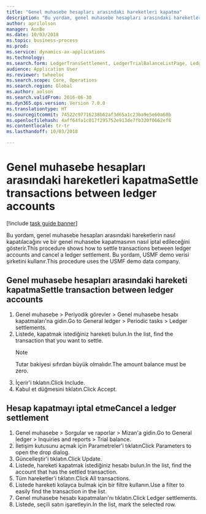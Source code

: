 ```yaml
--- 
title: "Genel muhasebe hesapları arasındaki hareketleri kapatma"
description: "Bu yordam, genel muhasebe hesapları arasındaki hareketlerin nasıl kapatılacağını ve bir genel muhasebe kapatmasının nasıl iptal edileceğini gösterir."
author: aprilolson
manager: AnnBe
ms.date: 10/03/2018
ms.topic: business-process
ms.prod: 
ms.service: dynamics-ax-applications
ms.technology: 
ms.search.form: LedgerTransSettlement, LedgerTrialBalanceListPage, LedgerTrialBalanceListPageBalanceParms, LedgerTransAccount, LedgerTransSettled
audience: Application User
ms.reviewer: twheeloc
ms.search.scope: Core, Operations
ms.search.region: Global
ms.author: aolson
ms.search.validFrom: 2016-06-30
ms.dyn365.ops.version: Version 7.0.0
ms.translationtype: HT
ms.sourcegitcommit: 74522c97716238b62af3d65a1c23ba9e5e60a68b
ms.openlocfilehash: 4aff64fa1c017f295752e913de7fb320f0662ef8
ms.contentlocale: tr-tr
ms.lasthandoff: 10/03/2018

---
```

# <a name="settle-transactions-between-ledger-accounts"></a><span data-ttu-id="5b257-103">Genel muhasebe hesapları arasındaki hareketleri kapatma</span><span class="sxs-lookup"><span data-stu-id="5b257-103">Settle transactions between ledger accounts</span></span>

[!include [task guide banner](../../includes/task-guide-banner.md)]

<span data-ttu-id="5b257-104">Bu yordam, genel muhasebe hesapları arasındaki hareketlerin nasıl kapatılacağını ve bir genel muhasebe kapatmasının nasıl iptal edileceğini gösterir.</span><span class="sxs-lookup"><span data-stu-id="5b257-104">This procedure shows how to settle transactions between ledger accounts and cancel a ledger settlement.</span></span> <span data-ttu-id="5b257-105">Bu yordam, USMF demo verisi şirketini kullanır.</span><span class="sxs-lookup"><span data-stu-id="5b257-105">This procedure uses the USMF demo data company.</span></span>


## <a name="settle-transaction-between-ledger-accounts"></a><span data-ttu-id="5b257-106">Genel muhasebe hesapları arasındaki hareketi kapatma</span><span class="sxs-lookup"><span data-stu-id="5b257-106">Settle transaction between ledger accounts</span></span>
1. <span data-ttu-id="5b257-107">Genel muhasebe > Periyodik görevler > Genel muhasebe hesabı kapatmaları'na gidin.</span><span class="sxs-lookup"><span data-stu-id="5b257-107">Go to General ledger > Periodic tasks > Ledger settlements.</span></span>
2. <span data-ttu-id="5b257-108">Listede, kapatmak istediğiniz hareketi bulun.</span><span class="sxs-lookup"><span data-stu-id="5b257-108">In the list, find the transaction that you want to settle.</span></span>
   > [!NOTE]
   > <span data-ttu-id="5b257-109">Tutar bakiyesi sıfırdan büyük olmalıdır.</span><span class="sxs-lookup"><span data-stu-id="5b257-109">The amount balance must be zero.</span></span>  
3. <span data-ttu-id="5b257-110">İçerir'i tıklatın.</span><span class="sxs-lookup"><span data-stu-id="5b257-110">Click Include.</span></span>
4. <span data-ttu-id="5b257-111">Kabul et düğmesini tıklatın.</span><span class="sxs-lookup"><span data-stu-id="5b257-111">Click Accept.</span></span>

## <a name="cancel-a-ledger-settlement"></a><span data-ttu-id="5b257-112">Hesap kapatmayı iptal etme</span><span class="sxs-lookup"><span data-stu-id="5b257-112">Cancel a ledger settlement</span></span>

1. <span data-ttu-id="5b257-113">Genel muhasebe > Sorgular ve raporlar > Mizan'a gidin.</span><span class="sxs-lookup"><span data-stu-id="5b257-113">Go to General ledger > Inquiries and reports > Trial balance.</span></span>
2. <span data-ttu-id="5b257-114">İletişim kutusunu açmak için Parametreler'i tıklatın</span><span class="sxs-lookup"><span data-stu-id="5b257-114">Click Parameters to open the drop dialog.</span></span>
3. <span data-ttu-id="5b257-115">Güncelleştir'i tıklatın.</span><span class="sxs-lookup"><span data-stu-id="5b257-115">Click Update.</span></span>
4. <span data-ttu-id="5b257-116">Listede, hareketi kapatmak istediğiniz hesabı bulun.</span><span class="sxs-lookup"><span data-stu-id="5b257-116">In the list, find the account that has the settled transaction.</span></span>
5. <span data-ttu-id="5b257-117">Tüm hareketler'i tıklatın.</span><span class="sxs-lookup"><span data-stu-id="5b257-117">Click All transactions.</span></span>
6. <span data-ttu-id="5b257-118">Listede hareketi kolayca bulmak için bir filtre kullanın.</span><span class="sxs-lookup"><span data-stu-id="5b257-118">Use a filter to easily find the transaction in the list.</span></span>
7. <span data-ttu-id="5b257-119">Genel muhasebe hesabı kapatmaları'nı tıklatın.</span><span class="sxs-lookup"><span data-stu-id="5b257-119">Click Ledger settlements.</span></span>
8. <span data-ttu-id="5b257-120">Listede, seçili satırı işaretleyin.</span><span class="sxs-lookup"><span data-stu-id="5b257-120">In the list, mark the selected row.</span></span>


